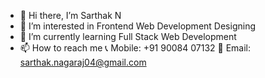- 👋 Hi there, I’m Sarthak N
- 👀 I’m interested in Frontend Web Development Designing
- 🌱 I’m currently learning Full Stack Web Development
- 📫 How to reach me
    📞 Mobile: +91 90084 07132
    📧 Email:  sarthak.nagaraj04@gmail.com
  

<!---
Sarthakkk04/Sarthakkk04 is a ✨ special ✨ repository because its `README.md` (this file) appears on your GitHub profile.
You can click the Preview link to take a look at your changes.
--->
